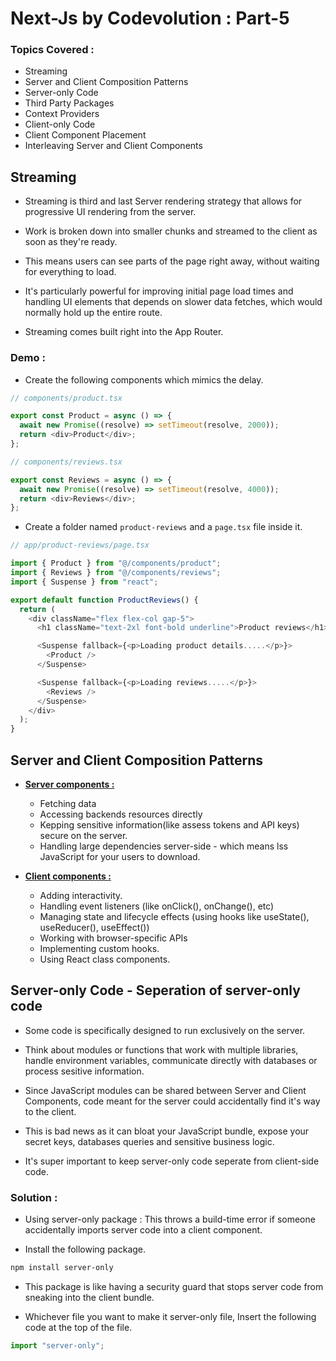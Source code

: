 # Next-Js by Codevolution : Part-5

### Topics Covered :

- Streaming
- Server and Client Composition Patterns
- Server-only Code
- Third Party Packages
- Context Providers
- Client-only Code
- Client Component Placement
- Interleaving Server and Client Components

## Streaming

- Streaming is third and last Server rendering strategy that allows for progressive UI rendering from the server.

- Work is broken down into smaller chunks and streamed to the client as soon as they're ready.

- This means users can see parts of the page right away, without waiting for everything to load.

- It's particularly powerful for improving initial page load times and handling UI elements that depends on slower data fetches, which would normally hold up the entire route.

- Streaming comes built right into the App Router.

### Demo : 

- Create the following components which mimics the delay.

```js
// components/product.tsx

export const Product = async () => {
  await new Promise((resolve) => setTimeout(resolve, 2000));
  return <div>Product</div>;
};
```

```js
// components/reviews.tsx

export const Reviews = async () => {
  await new Promise((resolve) => setTimeout(resolve, 4000));
  return <div>Reviews</div>;
};
```

- Create a folder named `product-reviews` and a `page.tsx` file inside it.

```js
// app/product-reviews/page.tsx

import { Product } from "@/components/product";
import { Reviews } from "@/components/reviews";
import { Suspense } from "react";

export default function ProductReviews() {
  return (
    <div className="flex flex-col gap-5">
      <h1 className="text-2xl font-bold underline">Product reviews</h1>

      <Suspense fallback={<p>Loading product details.....</p>}>
        <Product />
      </Suspense>

      <Suspense fallback={<p>Loading reviews.....</p>}>
        <Reviews />
      </Suspense>
    </div>
  );
}
```

## Server and Client Composition Patterns

- <ins>**Server components :**</ins>

    - Fetching data
    - Accessing backends resources directly
    - Kepping sensitive information(like assess tokens and API keys) secure on the server.
    - Handling large dependencies server-side - which means lss JavaScript for your users to download.

- <ins>**Client components :**</ins>

    - Adding interactivity.
    - Handling event listeners (like onClick(), onChange(), etc)
    - Managing state and lifecycle effects (using hooks like useState(), useReducer(), useEffect())
    - Working with browser-specific APIs
    - Implementing custom hooks.
    - Using React class components.

## Server-only Code - Seperation of server-only code 

- Some code is specifically designed to run exclusively on the server.

- Think about modules or functions that work with multiple libraries, handle environment variables, communicate directly with databases or process sesitive information.

- Since JavaScript modules can be shared between Server and Client Components, code meant for the server could accidentally find it's way to the client.

- This is bad news as it can bloat your JavaScript bundle, expose your secret keys, databases queries and sensitive business logic.

- It's super important to keep server-only code seperate from client-side code.

### Solution : 

- Using server-only package : This throws a build-time error if someone accidentally imports server code into a client component.

- Install the following package.

```bash
npm install server-only
```

- This package is like having a security guard that stops server code from sneaking into the client bundle.

- Whichever file you want to make it server-only file, Insert the following code at the top of the file.

```js
import "server-only";
```
